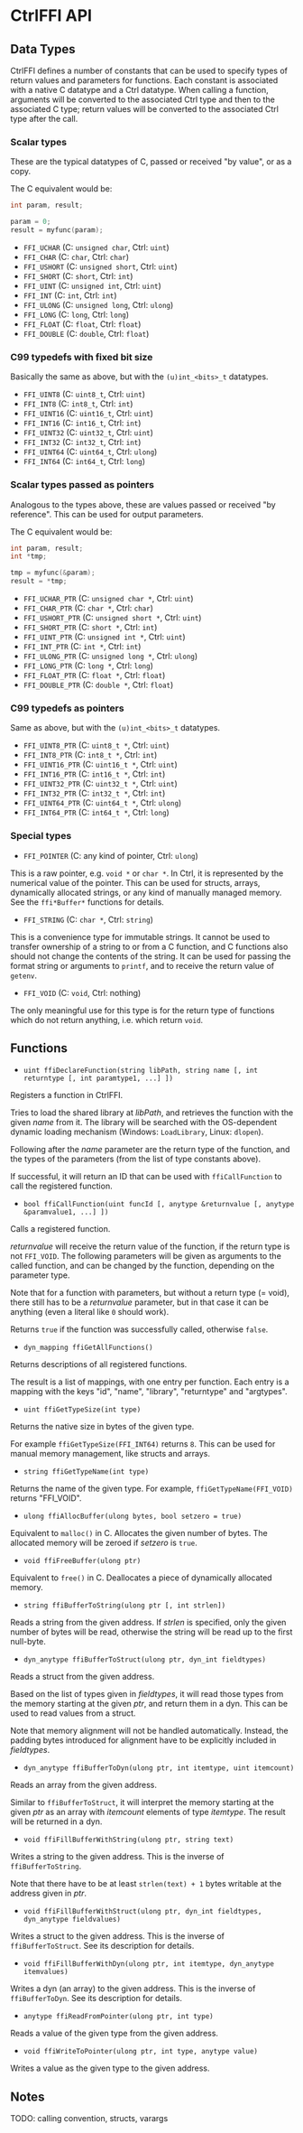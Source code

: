 # CtrlFFI API

## Data Types

CtrlFFI defines a number of constants that can be used to specify types of return values and parameters for functions.
Each constant is associated with a native C datatype and a Ctrl datatype. When calling a function, arguments will be converted to the associated Ctrl type and then to the associated C type; return values will be converted to the associated Ctrl type after the call.

### Scalar types

These are the typical datatypes of C, passed or received "by value", or as a copy.

The C equivalent would be:
```c
int param, result;

param = 0;
result = myfunc(param);
```

  * `FFI_UCHAR` (C: `unsigned char`, Ctrl: `uint`)
  * `FFI_CHAR` (C: `char`, Ctrl: `char`)
  * `FFI_USHORT` (C: `unsigned short`, Ctrl: `uint`)
  * `FFI_SHORT` (C: `short`, Ctrl: `int`)
  * `FFI_UINT` (C: `unsigned int`, Ctrl: `uint`)
  * `FFI_INT` (C: `int`, Ctrl: `int`)
  * `FFI_ULONG` (C: `unsigned long`, Ctrl: `ulong`)
  * `FFI_LONG` (C: `long`, Ctrl: `long`)
  * `FFI_FLOAT` (C: `float`, Ctrl: `float`)
  * `FFI_DOUBLE` (C: `double`, Ctrl: `float`)

### C99 typedefs with fixed bit size

Basically the same as above, but with the `(u)int_<bits>_t` datatypes.

  * `FFI_UINT8` (C: `uint8_t`, Ctrl: `uint`)
  * `FFI_INT8` (C: `int8_t`, Ctrl: `int`)
  * `FFI_UINT16` (C: `uint16_t`, Ctrl: `uint`)
  * `FFI_INT16` (C: `int16_t`, Ctrl: `int`)
  * `FFI_UINT32` (C: `uint32_t`, Ctrl: `uint`)
  * `FFI_INT32` (C: `int32_t`, Ctrl: `int`)
  * `FFI_UINT64` (C: `uint64_t`, Ctrl: `ulong`)
  * `FFI_INT64` (C: `int64_t`, Ctrl: `long`)

### Scalar types passed as pointers

Analogous to the types above, these are values passed or received "by reference". This can be used for output parameters.

The C equivalent would be:
```c
int param, result;
int *tmp;

tmp = myfunc(&param);
result = *tmp;
```

  * `FFI_UCHAR_PTR` (C: ``unsigned char *``, Ctrl: `uint`)
  * `FFI_CHAR_PTR` (C: ``char *``, Ctrl: `char`)
  * `FFI_USHORT_PTR` (C: ``unsigned short *``, Ctrl: `uint`)
  * `FFI_SHORT_PTR` (C: `short *`, Ctrl: `int`)
  * `FFI_UINT_PTR` (C: `unsigned int *`, Ctrl: `uint`)
  * `FFI_INT_PTR` (C: `int *`, Ctrl: `int`)
  * `FFI_ULONG_PTR` (C: `unsigned long *`, Ctrl: `ulong`)
  * `FFI_LONG_PTR` (C: `long *`, Ctrl: `long`)
  * `FFI_FLOAT_PTR` (C: `float *`, Ctrl: `float`)
  * `FFI_DOUBLE_PTR` (C: `double *`, Ctrl: `float`)

### C99 typedefs as pointers

Same as above, but with the `(u)int_<bits>_t` datatypes.

  * `FFI_UINT8_PTR` (C: `uint8_t *`, Ctrl: `uint`)
  * `FFI_INT8_PTR` (C: `int8_t *`, Ctrl: `int`)
  * `FFI_UINT16_PTR` (C: `uint16_t *`, Ctrl: `uint`)
  * `FFI_INT16_PTR` (C: `int16_t *`, Ctrl: `int`)
  * `FFI_UINT32_PTR` (C: `uint32_t *`, Ctrl: `uint`)
  * `FFI_INT32_PTR` (C: `int32_t *`, Ctrl: `int`)
  * `FFI_UINT64_PTR` (C: `uint64_t *`, Ctrl: `ulong`)
  * `FFI_INT64_PTR` (C: `int64_t *`, Ctrl: `long`)

### Special types

  * `FFI_POINTER` (C: any kind of pointer, Ctrl: `ulong`)

This is a raw pointer, e.g. `void *` or `char *`. In Ctrl, it is represented by the numerical value of the pointer. This can be used for structs, arrays, dynamically allocated strings, or any kind of manually managed memory. See the `ffi*Buffer*` functions for details.

  * `FFI_STRING` (C: `char *`, Ctrl: `string`)

This is a convenience type for immutable strings. It cannot be used to transfer ownership of a string to or from a C function, and C functions also should not change the contents of the string.
It can be used for passing the format string or arguments to `printf`, and to receive the return value of `getenv`.

  * `FFI_VOID` (C: `void`, Ctrl: nothing)

The only meaningful use for this type is for the return type of functions which do not return anything, i.e. which return `void`.

## Functions

  * `uint ffiDeclareFunction(string libPath, string name [, int returntype [, int paramtype1, ...] ])`

Registers a function in CtrlFFI.

Tries to load the shared library at *libPath*, and retrieves the function with the given *name* from it.
The library will be searched with the OS-dependent dynamic loading mechanism (Windows: `LoadLibrary`, Linux: `dlopen`).

Following after the *name* parameter are the return type of the function, and the types of the parameters (from the list of type constants above).

If successful, it will return an ID that can be used with `ffiCallFunction` to call the registered function.

  * `bool ffiCallFunction(uint funcId [, anytype &returnvalue [, anytype &paramvalue1, ...] ])`

Calls a registered function.

*returnvalue* will receive the return value of the function, if the return type is not `FFI_VOID`. The following parameters will be given as arguments to the called function, and can be changed by the function, depending on the parameter type.

Note that for a function with parameters, but without a return type (= void), there still has to be a *returnvalue* parameter, but in that case it can be anything (even a literal like `0` should work).

Returns `true` if the function was successfully called, otherwise `false`.

  * `dyn_mapping ffiGetAllFunctions()`

Returns descriptions of all registered functions.

The result is a list of mappings, with one entry per function. Each entry is a mapping with the keys "id", "name", "library", "returntype" and "argtypes".

  * `uint ffiGetTypeSize(int type)`

Returns the native size in bytes of the given type.

For example `ffiGetTypeSize(FFI_INT64)` returns `8`. This can be used for manual memory management, like structs and arrays.

  * `string ffiGetTypeName(int type)`

Returns the name of the given type. For example, `ffiGetTypeName(FFI_VOID)` returns "FFI_VOID".

  * `ulong ffiAllocBuffer(ulong bytes, bool setzero = true)`

Equivalent to `malloc()` in C. Allocates the given number of bytes. The allocated memory will be zeroed if *setzero* is `true`.

  * `void ffiFreeBuffer(ulong ptr)`

Equivalent to `free()` in C. Deallocates a piece of dynamically allocated memory.

  * `string ffiBufferToString(ulong ptr [, int strlen])`

Reads a string from the given address. If *strlen* is specified, only the given number of bytes will be read, otherwise the string will be read up to the first null-byte.

  * `dyn_anytype ffiBufferToStruct(ulong ptr, dyn_int fieldtypes)`

Reads a struct from the given address.

Based on the list of types given in *fieldtypes*, it will read those types from the memory starting at the given *ptr*, and return them in a dyn. This can be used to read values from a struct.

Note that memory alignment will not be handled automatically. Instead, the padding bytes introduced for alignment have to be explicitly included in *fieldtypes*.

  * `dyn_anytype ffiBufferToDyn(ulong ptr, int itemtype, uint itemcount)`

Reads an array from the given address.

Similar to `ffiBufferToStruct`, it will interpret the memory starting at the given *ptr* as an array with *itemcount* elements of type *itemtype*. The result will be returned in a dyn.

  * `void ffiFillBufferWithString(ulong ptr, string text)`

Writes a string to the given address. This is the inverse of `ffiBufferToString`.

Note that there have to be at least `strlen(text) + 1` bytes writable at the address given in *ptr*.

  * `void ffiFillBufferWithStruct(ulong ptr, dyn_int fieldtypes, dyn_anytype fieldvalues)`

Writes a struct to the given address. This is the inverse of `ffiBufferToStruct`. See its description for details.

  * `void ffiFillBufferWithDyn(ulong ptr, int itemtype, dyn_anytype itemvalues)`

Writes a dyn (an array) to the given address. This is the inverse of `ffiBufferToDyn`. See its description for details.

  * `anytype ffiReadFromPointer(ulong ptr, int type)`

Reads a value of the given type from the given address.

  * `void ffiWriteToPointer(ulong ptr, int type, anytype value)`

Writes a value as the given type to the given address.

## Notes

TODO: calling convention, structs, varargs

